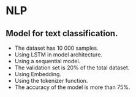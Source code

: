 # NLP

## Model for text classification.

- The dataset has 10 000 samples.
- Using LSTM in model architecture.
- Using a sequential model.
- The validation set is 20% of the total dataset.
- Using Embedding.
- Using the tokenizer function.
- The accuracy of the model is more than 75%.
